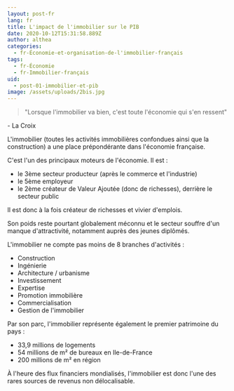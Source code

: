 ```yaml
---
layout: post-fr
lang: fr
title: L'impact de l'immobilier sur le PIB
date: 2020-10-12T15:31:58.889Z
author: althea
categories:
  - fr-Économie-et-organisation-de-l'immobilier-français
tags:
  - fr-Économie
  - fr-Immobilier-français
uid:
  - post-01-immobilier-et-pib
image: /assets/uploads/2bis.jpg
---
```

> "Lorsque l'immobilier va bien, c'est toute l'économie qui s'en ressent"

\- La Croix

L'immobilier (toutes les activités immobilières confondues ainsi que la construction) a une place prépondérante dans l'économie française.

C'est l'un des principaux moteurs de l'économie. Il est :

* le 3ème secteur producteur (après le commerce et l'industrie)
* le 5ème employeur
* le 2ème créateur de Valeur Ajoutée (donc de richesses), derrière le secteur public

Il est donc à la fois créateur de richesses et vivier d'emplois.

Son poids reste pourtant globalement méconnu et le secteur souffre d'un manque d'attractivité, notamment auprès des jeunes diplômés.

L'immobilier ne compte pas moins de 8 branches d'activités :

* Construction
* Ingénierie
* Architecture / urbanisme
* Investissement
* Expertise
* Promotion immobilière
* Commercialisation
* Gestion de l'immobilier

Par son parc, l'immobilier représente également le premier patrimoine du pays :

* 33,9 millions de logements
* 54 millions de m² de bureaux en Ile-de-France
* 200 millions de m² en région

À l'heure des flux financiers mondialisés, l'immobilier est donc l'une des rares sources de revenus non délocalisable.